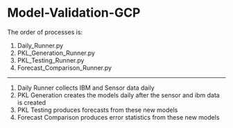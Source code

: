 # Model-Validation-GCP

The order of processes is:

1. Daily_Runner.py
2. PKL_Generation_Runner.py
3. PKL_Testing_Runner.py
4. Forecast_Comparison_Runner.py
---

1. Daily Runner collects IBM and Sensor data daily
2. PKL Generation creates the models daily after the sensor and ibm data is created
3. PKL Testing produces forecasts from these new models
4. Forecast Comparison produces error statistics from these new models
